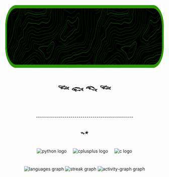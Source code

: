<div align="center">
  <img height="200" src="bann3er.png"  />
</div>

###

<h1 align="center">𓆝 𓆟 𓆞 𓆝</h1>

###

<br clear="both">

<h6 align="center">------------------------------------------------</h6>

###

<h5 align="center">ᯓ★</h5>

###

<br clear="both">

<div align="center">
  <img src="https://cdn.jsdelivr.net/gh/devicons/devicon/icons/python/python-original.svg" height="40" alt="python logo"  />
  <img width="12" />
  <img src="https://cdn.jsdelivr.net/gh/devicons/devicon/icons/cplusplus/cplusplus-original.svg" height="40" alt="cplusplus logo"  />
  <img width="12" />
  <img src="https://cdn.jsdelivr.net/gh/devicons/devicon/icons/c/c-original.svg" height="40" alt="c logo"  />
</div>

###

<br clear="both">

<div align="center">
  <img src="https://github-readme-stats.vercel.app/api/top-langs?username=sirius-sync&locale=en&hide_title=false&layout=compact&card_width=320&langs_count=5&theme=merko&hide_border=false&order=2" height="150" alt="languages graph"  />
  <img src="https://streak-stats.demolab.com?user=sirius-sync&locale=en&mode=daily&theme=merko&hide_border=false&border_radius=5&order=3" height="150" alt="streak graph"  />
  <img src="https://github-readme-activity-graph.vercel.app/graph?username=sirius-sync&radius=16&theme=chartreuse-dark&area=true&order=5&custom_title=contribui%C3%A7%C3%A3o" height="300" alt="activity-graph graph"  />
</div>

###

